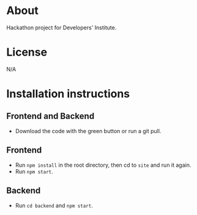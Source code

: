 # About
Hackathon project for Developers' Institute.

# License
N/A

# Installation instructions
## Frontend and Backend
* Download the code with the green button or run a git pull.
## Frontend
* Run ```npm install``` in the root directory, then cd to ```site``` and run it again.
* Run ```npm start```.
## Backend
* Run ```cd backend``` and ```npm start```.